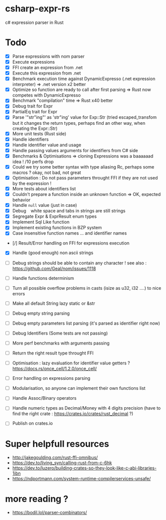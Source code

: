 # csharp-expr-rs

c# expression parser in Rust


# Todo
- [x] Parse expressions with nom parser
- [x] Execute expressions
- [x] FFI create an expression from .net
- [x] Execute this expression from .net
- [x] Benchmark execution time against DynamicExpresso (.net expression interpreter) => .net version x2 better
- [x] Optimize so function are ready to call after first parsing => Rust now competes with DynamicExpresso
- [x] Benchmark "compilation" time => Rust x40 better
- [x] Debug trait for Expr
- [x] PartialEq trait for Expr
- [x] Parse '"str\"ing"' as 'str"ing' value for Exp::Str (tried escaped_transfom but it changes the return types, perhaps find an other way, when creating the Expr::Str)
- [x] More unit tests (Rust side)
- [x] Handle identifiers
- [x] Handle identifier value and usage
- [x] Handle passing values arguments for identifiers from C# side
- [x] Benchmarks & Optimisations => cloning Expressions was a baaaaaad idea ! /10 perfs drop
- [x] Could we try some better syntax with type aliasing Rc<Expr>, perhaps some macros ? okay, not bad, not great
- [x] Optimisation : Do not pass parameters throught FFI if they are not used by the expression !
- [x] More tests about identifiers list
- [x] Couldn't prepare a function inside an unknown function => OK, expected behavior
- [x] Handle `null` value (just in case)
- [x] Debug ` ` white space and tabs in strings are still strings
- [x] Segregate Expr & ExprResult enum types
- [x] Implement Sql Like function
- [x] Implement existing functions in BZP system
- [x] Case insensitive function names ... and identifier names
- [/] Result/Error handling on FFI for expressions execution
- [x] Handle (good enough) non ascii strings
- [ ] Debug strings should be able to contain any character ! see also : https://github.com/Geal/nom/issues/1118 
- [ ] Handle functions determinism
- [ ] Turn all possible overflow problems in casts (isize as u32, i32 ....) to nice errors
- [ ] Make all default String lazy static or &str
- [ ] Debug empty string parsing
- [ ] Debug empty parameters list parsing (it's parsed as identifier right now) 
- [ ] Debug Identifiers (Some tests are not passing)
- [ ] More perf benchmarks with arguments passing
- [ ] Return the right result type throught FFI
- [ ] Optimisation : lazy evaluation for identifier value getters ? https://docs.rs/once_cell/1.2.0/once_cell/
- [ ] Error handling on expressions parsing
- [ ] Modularisation, so anyone can implement their own functions list
- [ ] Handle Assoc/Binary operators
- [ ] Handle numeric types as Decimal/Money with 4 digits precision (have to find the right crate : https://crates.io/crates/rust_decimal ?)
- [ ] Publish on crates.io


# Super helpfull resources
- http://jakegoulding.com/rust-ffi-omnibus/
- https://dev.to/living_syn/calling-rust-from-c-6hk
- https://dev.to/luzero/building-crates-so-they-look-like-c-abi-libraries-1ibn
- https://ndportmann.com/system-runtime-compilerservices-unsafe/

# more reading ?
- https://bodil.lol/parser-combinators/

